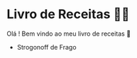 # Livro de Receitas :man_cook:

Olá ! Bem vindo ao meu livro de receitas :wave:

- Strogonoff de Frago 



